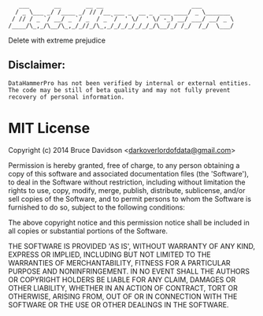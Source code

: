 
       ___       __       __ __                         ___
      / _ \___ _/ /____ _/ // /__ ___ _  __ _  ___ ____/ _ \_______
     / // / _ `/ __/ _ `/ _  / _ `/  ' \/  ' \/ -_) __/ ___/ __/ _ \
    /____/\_,_/\__/\_,_/_//_/\_,_/_/_/_/_/_/_/\__/_/ /_/  /_/  \___/


Delete with extreme prejudice


## Disclaimer: 

    DataHammerPro has not been verified by internal or external entities.
    The code may be still of beta quality and may not fully prevent
    recovery of personal information.
    

# MIT License

Copyright (c) 2014 Bruce Davidson &lt;darkoverlordofdata@gmail.com&gt;

Permission is hereby granted, free of charge, to any person obtaining
a copy of this software and associated documentation files (the
'Software'), to deal in the Software without restriction, including
without limitation the rights to use, copy, modify, merge, publish,
distribute, sublicense, and/or sell copies of the Software, and to
permit persons to whom the Software is furnished to do so, subject to
the following conditions:

The above copyright notice and this permission notice shall be
included in all copies or substantial portions of the Software.

THE SOFTWARE IS PROVIDED 'AS IS', WITHOUT WARRANTY OF ANY KIND,
EXPRESS OR IMPLIED, INCLUDING BUT NOT LIMITED TO THE WARRANTIES OF
MERCHANTABILITY, FITNESS FOR A PARTICULAR PURPOSE AND NONINFRINGEMENT.
IN NO EVENT SHALL THE AUTHORS OR COPYRIGHT HOLDERS BE LIABLE FOR ANY
CLAIM, DAMAGES OR OTHER LIABILITY, WHETHER IN AN ACTION OF CONTRACT,
TORT OR OTHERWISE, ARISING FROM, OUT OF OR IN CONNECTION WITH THE
SOFTWARE OR THE USE OR OTHER DEALINGS IN THE SOFTWARE.
